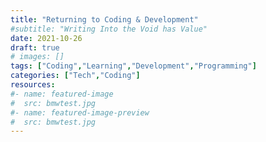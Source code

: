 ```yaml
---
title: "Returning to Coding & Development"
#subtitle: "Writing Into the Void has Value"
date: 2021-10-26
draft: true
# images: []
tags: ["Coding","Learning","Development","Programming"]
categories: ["Tech","Coding"]
resources:
#- name: featured-image
#  src: bmwtest.jpg
#- name: featured-image-preview
#  src: bmwtest.jpg
---
```



<!--more-->

